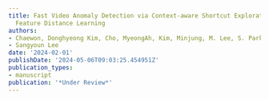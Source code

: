 ```yaml
---
title: Fast Video Anomaly Detection via Context-aware Shortcut Exploration and Abnormal
  Feature Distance Learning
authors:
- Chaewon, Donghyeong Kim, Cho, MyeongAh, Kim, Minjung, M. Lee, S. Park Park
- Sangyoun Lee
date: '2024-02-01'
publishDate: '2024-05-06T09:03:25.454951Z'
publication_types:
- manuscript
publication: '*Under Review*'
---
```

